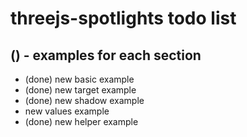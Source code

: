 # threejs-spotlights todo list


## () - examples for each section
* (done) new basic example
* (done) new target example
* (done) new shadow example
* new values example
* (done) new helper example


